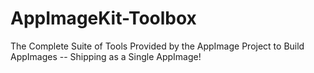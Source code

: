 # AppImageKit-Toolbox
The Complete Suite of Tools Provided by the AppImage Project to Build AppImages -- Shipping as a Single AppImage!

